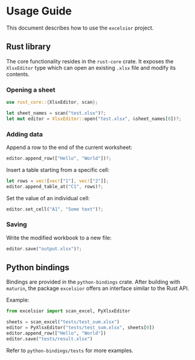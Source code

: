 # Usage Guide

This document describes how to use the `excelsior` project.

## Rust library

The core functionality resides in the `rust-core` crate. It exposes the
`XlsxEditor` type which can open an existing `.xlsx` file and modify its
contents.

### Opening a sheet
```rust
use rust_core::{XlsxEditor, scan};

let sheet_names = scan("test.xlsx")?;
let mut editor = XlsxEditor::open("test.xlsx", &sheet_names[0])?;
```

### Adding data
Append a row to the end of the current worksheet:
```rust
editor.append_row(["Hello", "World"])?;
```

Insert a table starting from a specific cell:
```rust
let rows = vec![vec!["1"], vec!["2"]];
editor.append_table_at("C1", rows)?;
```

Set the value of an individual cell:
```rust
editor.set_cell("A1", "Some text")?;
```

### Saving
Write the modified workbook to a new file:
```rust
editor.save("output.xlsx")?;
```

## Python bindings

Bindings are provided in the `python-bindings` crate. After building with
`maturin`, the package `excelsior` offers an interface similar to the
Rust API.

Example:
```python
from excelsior import scan_excel, PyXlsxEditor

sheets = scan_excel("tests/test_sum.xlsx")
editor = PyXlsxEditor("tests/test_sum.xlsx", sheets[0])
editor.append_row(["Hello", "World"])
editor.save("tests/result.xlsx")
```

Refer to `python-bindings/tests` for more examples.
